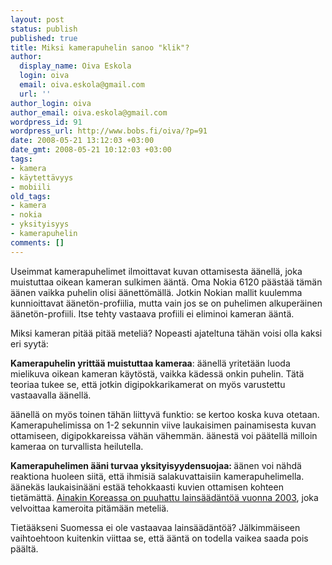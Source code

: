 ```yaml
---
layout: post
status: publish
published: true
title: Miksi kamerapuhelin sanoo "klik"?
author:
  display_name: Oiva Eskola
  login: oiva
  email: oiva.eskola@gmail.com
  url: ''
author_login: oiva
author_email: oiva.eskola@gmail.com
wordpress_id: 91
wordpress_url: http://www.bobs.fi/oiva/?p=91
date: 2008-05-21 13:12:03 +03:00
date_gmt: 2008-05-21 10:12:03 +03:00
tags:
- kamera
- käytettävyys
- mobiili
old_tags:
- kamera
- nokia
- yksityisyys
- kamerapuhelin
comments: []
---
```

<p>Useimmat kamerapuhelimet ilmoittavat kuvan ottamisesta äänellä, joka muistuttaa oikean kameran sulkimen ääntä. Oma Nokia 6120 päästää tämän äänen vaikka puhelin olisi äänettömällä. Jotkin Nokian mallit kuulemma kunnioittavat äänetön-profiilia, mutta vain jos se on puhelimen alkuperäinen äänetön-profiili. Itse tehty vastaava profiili ei eliminoi kameran ääntä.</p>
<p>Miksi kameran pitää pitää meteliä? Nopeasti ajateltuna tähän voisi olla kaksi eri syytä:</p>
<p><strong>Kamerapuhelin yrittää muistuttaa kameraa</strong>: äänellä yritetään luoda mielikuva oikean kameran käytöstä, vaikka kädessä onkin puhelin. Tätä teoriaa tukee se, että jotkin digipokkarikamerat on myös varustettu vastaavalla äänellä. </p>
<p>äänellä on myös toinen tähän liittyvä funktio: se kertoo koska kuva otetaan. Kamerapuhelimissa on 1-2 sekunnin viive laukaisimen painamisesta kuvan ottamiseen, digipokkareissa vähän vähemmän. äänestä voi päätellä milloin kameraa on turvallista heilutella.</p>
<p><strong>Kamerapuhelimen ääni turvaa yksityisyydensuojaa: </strong>äänen voi nähdä reaktiona huoleen siitä, että ihmisiä salakuvattaisiin kamerapuhelimella. äänekäs laukaisinääni estää tehokkaasti kuvien ottamisen kohteen tietämättä. <a href="http://www.zdnet.com.au/news/communications/soa/Camera-phones-must-click-in-Korea/0,130061791,120280927,00.htm">Ainakin Koreassa on puuhattu lainsäädäntöä vuonna 2003</a>, joka velvoittaa kameroita pitämään meteliä.</p>
<p>Tietääkseni Suomessa ei ole vastaavaa lainsäädäntöä? Jälkimmäiseen vaihtoehtoon kuitenkin viittaa se, että ääntä on todella vaikea saada pois päältä.</p>
